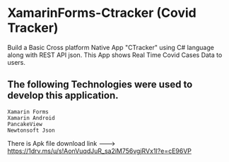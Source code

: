 # XamarinForms-Ctracker (Covid Tracker)
Build a Basic Cross platform Native App "CTracker"  using C# language along with REST API json. This App shows Real Time Covid Cases Data to users. 

## The following Technologies were used to develop this application.

```
Xamarin Forms
Xamarin Android
PancakeView
Newtonsoft Json
```

There is Apk file download link --->
https://1drv.ms/u/s!AonVuqdJuR_sa2iM756vgjRVx1I?e=cE96VP

